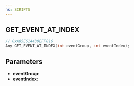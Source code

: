```yaml
---
ns: SCRIPTS
---
```

## GET_EVENT_AT_INDEX

```c
// 0xA85E614430EFF816
Any GET_EVENT_AT_INDEX(int eventGroup, int eventIndex);
```

## Parameters
* **eventGroup**:
* **eventIndex**:
